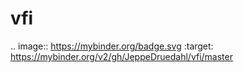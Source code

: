 # vfi

.. image:: https://mybinder.org/badge.svg :target: https://mybinder.org/v2/gh/JeppeDruedahl/vfi/master
